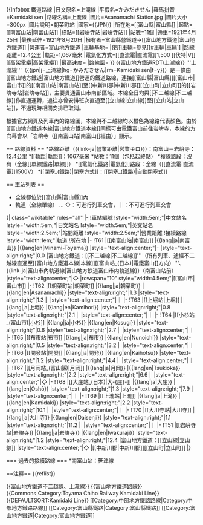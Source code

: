 {{Infobox 鐵道路線
|日文原名=上滝線
|平假名=かみだきせん
|羅馬拼音=Kamidaki sen
|路線名稱=上瀧線
|圖片=Asanamachi Station.jpg
|圖片大小=300px
|圖片說明=朝菜町站
|國家={{JPN}}
|所在地=[[富山縣|富山縣]]
|起點=[[南富山站|南富山站]]
|終點=[[岩峅寺站|岩峅寺站]]
|站數=11個
|通車=1921年4月25日
|最後延伸=1921年8月20日
|擁有者=富山縣營鐵道→[[富山地方鐵道|富山地方鐵道]]
|營運者=富山地方鐵道
|車輛基地=
|使用車輛=參見[[#車輛|車輛]]
|路線距離=12.4公里
|軌距=1,067毫米
|電氣化方式=[[直流電|直流電]]1,500 [[伏特|V]] [[高架電纜|高架電纜]]
|最高速度=
|路線圖=
}}
{{富山地方鐵道RDT/上瀧線}}
'''上瀧線'''（{{jpn|j=上滝線|hg=かみだきせん|rm=Kamidaki sen|f=y}}）是一條由[[富山地方鐵道|富山地方鐵道]]營運的鐵道路線，連接[[富山縣|富山縣]][[富山市|富山市]]的[[南富山站|南富山站]]至[[中新川郡|中新川郡]][[立山町|立山町]]的[[岩峅寺站|岩峅寺站]]，主要貫通富山市南部區域。本線全日均與[[不二越線|不二越線]]作直通運轉，過往亦曾安排班次直通至[[立山線|立山線]]至[[立山站|立山站]]，不過現時相關安排已取消。

根據官方網頁及列車內的路線圖，本線與不二越線均以橙色為線路代表顏色。由於[[富山地方鐵道本線|富山地方鐵道本線]]同樣可由電鐵富山前往岩峅寺，本線的方向幕會以「岩峅寺（[[南富山站|南富山]]經由）」顯示。

== 路線資料 ==
*路線距離（{{link-ja|營業距離|営業キロ}}）：南富山－岩峅寺：12.4公里
*[[軌距|軌距]]：1067毫米
*站數：11個（包括起終點）
*複線路段：沒有（全線[[單線鐵路|單線]]）
*[[電氣化鐵路|電氣化]]路段：全線（[[直流電|直流電]]1500V）
*[[閉塞_(鐵路)|閉塞方式]]：[[閉塞_(鐵路)|自動閉塞式]]

== 車站列表 ==
* 全線都位於[[富山縣|富山縣]]內
* 軌道（全線單線） … ◇：可進行列車交會，｜：不可進行列車交會

{| class="wikitable" rules="all"
|-
!車站編號
!style="width:5em;"|中文站名
!style="width:5em;"|日文站名
!style="width:5em;"|英文站名
!style="width:2.5em;"|站間距離
!style="width:2.5em;"|營業距離
!接續路線
!style="width:1em;"|軌道
!所在地
|-
!T61
|[[南富山站|南富山]]
|{{lang|ja|南富山}}
|{{lang|en|Minami-Toyama}}
|style="text-align:center;"|-
|style="text-align:right;"|0.0
|富山地方鐵道：[[不二越線|不二越線]]'''（所有列車、途經不二越線直通至[[富山地方鐵道本線|本線]][[富山站_(日本)|電鐵富山]]方向）'''、{{link-ja|富山市內軌道線|富山地方鉄道富山市内軌道線}}（南富山站前）
|style="text-align:center;"|◇
|rowspan="10" style="width:4.5em;"|[[富山市|富山市]]
|-
!T62
|[[朝菜町站|朝菜町]]
|{{lang|ja|朝菜町}}
|{{lang|en|Asanamachi}}
|style="text-align:right;"|1.3
|style="text-align:right;"|1.3
| 
|style="text-align:center;"|｜
|-
!T63
|[[上堀站|上堀]]
|{{lang|ja|上堀}}
|{{lang|en|Kamihori}}
|style="text-align:right;"|0.8
|style="text-align:right;"|2.1
| 
|style="text-align:center;"|｜
|-
!T64
|[[小杉站_(富山市)|小杉]]
|{{lang|ja|小杉}}
|{{lang|en|Kosugi}}
|style="text-align:right;"|0.6
|style="text-align:right;"|2.7
| 
|style="text-align:center;"|｜
|-
!T65
|[[布市站|布市]]
|{{lang|ja|布市}}
|{{lang|en|Nunoichi}}
|style="text-align:right;"|0.5
|style="text-align:right;"|3.2
| 
|style="text-align:center;"|｜
|-
!T66
|[[開發站|開發]]
|{{lang|ja|開発}}
|{{lang|en|Kaihotsu}}
|style="text-align:right;"|1.2
|style="text-align:right;"|4.4
| 
|style="text-align:center;"|｜
|-
!T67
|[[月岡站_(富山縣)|月岡]]
|{{lang|ja|月岡}}
|{{lang|en|Tsukioka}}
|style="text-align:right;"|2.2
|style="text-align:right;"|6.6
| 
|style="text-align:center;"|◇
|-
!T68
|[[大庄站_(日本)|大-{庄}-]]
|{{lang|ja|大庄}}
|{{lang|en|Ōshō}}
|style="text-align:right;"|1.3
|style="text-align:right;"|7.9
| 
|style="text-align:center;"|｜
|-
!T69
|[[上瀧站|上瀧]]
|{{lang|ja|上滝}}
|{{lang|en|Kamidaki}}
|style="text-align:right;"|2.2
|style="text-align:right;"|10.1
| 
|style="text-align:center;"|｜
|-
!T70
|[[大川寺站|大川寺]]
|{{lang|ja|大川寺}}
|{{lang|en|Daisenji}}
|style="text-align:right;"|1.1
|style="text-align:right;"|11.2
| 
|style="text-align:center;"|｜
|-
!T51
|[[岩峅寺站|岩峅寺]]
|{{lang|ja|岩峅寺}}
|{{lang|en|Iwakuraji}}
|style="text-align:right;"|1.2
|style="text-align:right;"|12.4
|富山地方鐵道：[[立山線|立山線]]
|style="text-align:center;"|◇
|[[中新川郡|中新川郡]][[立山町|立山町]]
|}

=== 過去的接續路線 ===
*南富山站：笹津線

==注釋==
{{reflist}}

{{富山地方鐵道不二越線、上瀧線}}
{{富山地方鐵道路線}}
{{Commons|Category:Toyama Chiho Railway Kamidaki Line}}
{{DEFAULTSORT:Kamidaki Line}}
[[Category:中部地方鐵路路線|Category:中部地方鐵路路線]]
[[Category:富山縣鐵路|Category:富山縣鐵路]]
[[Category:富山地方鐵道|Category:富山地方鐵道]]